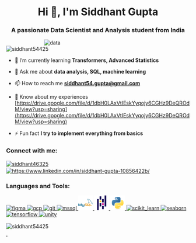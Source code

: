 <h1 align="center">Hi 👋, I'm Siddhant Gupta</h1>
<h3 align="center">A passionate Data Scientist and Analysis student from India</h3>

<img align="right" alt="data" width="400" src="https://i.pinimg.com/originals/07/10/46/0710464327f62d458f21c80571315dcd.gif">
<p align="left"> <img src="https://komarev.com/ghpvc/?username=siddhant54425&label=Profile%20views&color=0e75b6&style=flat" alt="siddhant54425" /> </p>

- 🌱 I’m currently learning **Transformers, Advanced Statistics**

- 💬 Ask me about **data analysis, SQL, machine learning**

- 📫 How to reach me **siddhant54.gupta@gmail.com**

- 📄 Know about my experiences [https://drive.google.com/file/d/1dbH0LAxVtIEskYyqojy6CGHz9DeQROdM/view?usp=sharing](https://drive.google.com/file/d/1dbH0LAxVtIEskYyqojy6CGHz9DeQROdM/view?usp=sharing)

- ⚡ Fun fact **I try to implement everything from basics**

<h3 align="left">Connect with me:</h3>
<p align="left">
<a href="https://twitter.com/siddhant46325" target="blank"><img align="center" src="https://raw.githubusercontent.com/rahuldkjain/github-profile-readme-generator/master/src/images/icons/Social/twitter.svg" alt="siddhant46325" height="30" width="40" /></a>
<a href="https://linkedin.com/in/https://www.linkedin.com/in/siddhant-gupta-10856422b/" target="blank"><img align="center" src="https://raw.githubusercontent.com/rahuldkjain/github-profile-readme-generator/master/src/images/icons/Social/linked-in-alt.svg" alt="https://www.linkedin.com/in/siddhant-gupta-10856422b/" height="30" width="40" /></a>
</p>

<h3 align="left">Languages and Tools:</h3>
<p align="left"> <a href="https://www.figma.com/" target="_blank" rel="noreferrer"> <img src="https://www.vectorlogo.zone/logos/figma/figma-icon.svg" alt="figma" width="40" height="40"/> </a> <a href="https://cloud.google.com" target="_blank" rel="noreferrer"> <img src="https://www.vectorlogo.zone/logos/google_cloud/google_cloud-icon.svg" alt="gcp" width="40" height="40"/> </a> <a href="https://git-scm.com/" target="_blank" rel="noreferrer"> <img src="https://www.vectorlogo.zone/logos/git-scm/git-scm-icon.svg" alt="git" width="40" height="40"/> </a> <a href="https://www.microsoft.com/en-us/sql-server" target="_blank" rel="noreferrer"> <img src="https://www.svgrepo.com/show/303229/microsoft-sql-server-logo.svg" alt="mssql" width="40" height="40"/> </a> <a href="https://www.mysql.com/" target="_blank" rel="noreferrer"> <img src="https://raw.githubusercontent.com/devicons/devicon/master/icons/mysql/mysql-original-wordmark.svg" alt="mysql" width="40" height="40"/> </a> <a href="https://pandas.pydata.org/" target="_blank" rel="noreferrer"> <img src="https://raw.githubusercontent.com/devicons/devicon/2ae2a900d2f041da66e950e4d48052658d850630/icons/pandas/pandas-original.svg" alt="pandas" width="40" height="40"/> </a> <a href="https://www.python.org" target="_blank" rel="noreferrer"> <img src="https://raw.githubusercontent.com/devicons/devicon/master/icons/python/python-original.svg" alt="python" width="40" height="40"/> </a> <a href="https://scikit-learn.org/" target="_blank" rel="noreferrer"> <img src="https://upload.wikimedia.org/wikipedia/commons/0/05/Scikit_learn_logo_small.svg" alt="scikit_learn" width="40" height="40"/> </a> <a href="https://seaborn.pydata.org/" target="_blank" rel="noreferrer"> <img src="https://seaborn.pydata.org/_images/logo-mark-lightbg.svg" alt="seaborn" width="40" height="40"/> </a> <a href="https://www.tensorflow.org" target="_blank" rel="noreferrer"> <img src="https://www.vectorlogo.zone/logos/tensorflow/tensorflow-icon.svg" alt="tensorflow" width="40" height="40"/> </a> <a href="https://unity.com/" target="_blank" rel="noreferrer"> <img src="https://www.vectorlogo.zone/logos/unity3d/unity3d-icon.svg" alt="unity" width="40" height="40"/> </a> </p>

<p><img align="center" src="https://github-readme-stats.vercel.app/api/top-langs?username=siddhant54425&show_icons=true&locale=en&layout=compact" alt="siddhant54425" /></p>
'
